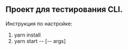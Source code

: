 ## Проект для тестирования CLI.

Инструкция по настройке:

1. yarn install
2. yarn start -- [-- args]
